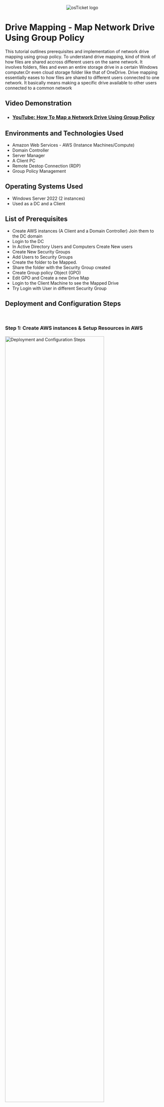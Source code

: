 <p align="center">
<img src="https://user-images.githubusercontent.com/131130119/239724733-a34a4353-4aa7-420f-80b5-d1aa414441d7.png" alt="osTicket logo"/>
</p>

<h1>Drive Mapping - Map Network Drive Using Group Policy</h1>
This tutorial outlines prerequisites and implementation of network drive mapping using group policy. To understand drive mapping, kind of think of how files are shared accross different users on the same network. It involves folders, files and even an entire storage drive in a certain Windows computer.Or even cloud storage folder like that of OneDrive. Drive mapping essentially eases to how files are shared to different users connected to one network. It basically means making a specific drive available to other users connected to a common network
    <br />
 
  <h2>Video Demonstration</h2>

- ### [YouTube: How To Map a Network Drive Using Group Policy](https://youtu.be/0rPyNMxnIKc)

<h2>Environments and Technologies Used</h2>

- Amazon Web Services - AWS (Instance Machines/Compute)
- Domain Controller
- Server Manager
- A Client PC
- Remote Destop Connection (RDP)
- Group Policy Management

<h2>Operating Systems Used </h2>

- Windows Server 2022 (2 instances)
- Used as a DC and a Client

<h2>List of Prerequisites</h2>

- Create AWS instances (A Client and a Domain Controller) Join them to the DC domain
- Login to the DC
- In Active Directory Users and Computers Create New users
- Create New Security Groups
- Add Users to Security Groups
- Create the folder to be Mapped.
- Share the folder with the Security Group created
- Create Group policy Object (GPO)
- Edit GPO and Create a new Drive Map 
- Login to the Client Machine to see the Mapped Drive
- Try Login with User in different Security Group


<h2>Deployment and Configuration Steps</h2>
<br />

<h3>Step 1: Create AWS instances & Setup Resources in AWS</h3>
<p>
<img src="https://user-images.githubusercontent.com/131130119/240813655-64dfacb1-ad19-4943-85cd-dd66789a3854.png" height="80%" width="80%" alt="Deployment and Configuration Steps"/>
</p>


<p>
<img src="https://user-images.githubusercontent.com/131130119/240861808-74a324e5-8e7c-415b-a959-9c9c30a01807.png" height="80%" width="80%" alt="Deployment and Configuration Steps"/>
</p>

<p>
<img src="https://user-images.githubusercontent.com/131130119/240858882-f12da734-3eca-4904-92d5-a88d881c415f.png" height="80%" width="80%" alt="Deployment and Configuration Steps"/>
</p>

- Create the Domain Controller VM
- Create the Client VM (Windows 10) named “Client-1”.
- Ensure that both VMs are already connected. This invovles setting up the network interface, setting active directory domain services And adding clients to Domain.  Go to ### [How to Deploy on-premises Active Directory within Azure Compute](https://github.com/jerryharts2024/configure-ad)

<br />

<h3>Step 2: In Active Directory Users and Computers Create New users</h3>
<p>
<img src="https://user-images.githubusercontent.com/131130119/240815888-9afa5986-00eb-4114-9c3e-183d424e990a.png" height="80%" width="80%" alt="Deployment and Configuration Steps"/>
</p>

- In Active Directory Users and Computers Create New Organisational Unit and add a user to it. 
    - right click on the domain name, go to --> new --> organisational unit 
    - to add user, right click on the unit and go to --> New --> user --> and create new user.
    - For this sake of this demostration we have create an organisational unit called EMPLOYEE and we have added a user called Jane Doe to it. 

<br />

<h3>Step 3: In Active Directory Users and Computers Create Security and Add User Group</h3>
<p>
<img src="https://user-images.githubusercontent.com/131130119/240819396-5aa5b352-2569-4bfd-a810-099c2437e678.png" height="80%" width="80%" alt="Deployment and Configuration Steps"/>
</p>

- In Active Directory Users and Computers Create s Security Group and add the user to the group. 
    - right click on the domain name, go to --> new --> group 
    - to add user, right click on the user and go to --> property,  --> member of and add the user to the securtiy group.
    - this allows the user the rights and  permission to stuffs shared with the security group

<br />



<h3>Step :4  Create the folder to be Mapped Within the Network.</h3>
<p>
<img src="https://user-images.githubusercontent.com/131130119/240822302-fd6385c1-a54d-4f40-b0e8-b188165da340.png" height="80%" width="80%" alt="Deployment and Configuration Steps"/>
</p>

- To Create the folder to be Mapped Within the Network as a Drive. 
    - Go to C dirve and create a folder.
    - for the sake of our demostration, we created a folder named EMPLOYEE DATA

<br />


<h3>Step :5 Share the folder with the Security Group created.</h3>
<p>
<img src="https://user-images.githubusercontent.com/131130119/240826915-09a2668b-0f61-4846-864c-363bac065a81.png" height="80%" width="80%" alt="Deployment and Configuration Steps"/>
</p>

- To Share the folder with the Security Group created. 
    - Go to --> EMPLOYEE DATA --> properties --> sharing
    - add the folder (EMPLOYEE DATA) to the Employee security group.
    - this allows all the users in that group to be able to have access to the Employee data therefore while they are logged in, they should be able to see the drive named EMPLOYEE DATA and be able to read and write in the drive

<br />


<h3>Step :6 Create Group policy Object (GPO).</h3>
<p>
<img src="https://user-images.githubusercontent.com/131130119/240831639-f9b4d460-e67b-4cc2-bbfe-04172e9622cd.png" height="80%" width="80%" alt="Deployment and Configuration Steps"/>
</p>

- Create Group policy Object (GPO). 
    - go to --> active directory dashboard --> group policy management --> and create a GPO called EMPLOYEE GPO
<br />

<h3>Step :7  Edit GPO and Create a new Drive Map.</h3>
<p>
<img src="https://user-images.githubusercontent.com/131130119/240835346-22f18c5a-8ac4-4deb-b808-04960adbaabe.png" height="80%" width="80%" alt="Deployment and Configuration Steps"/>
</p>

- Edit GPO and Create a new Drive Map. 
- After creating the GPO, its time to map the Drive
    - go to GPO --> edit --> preferences --> window setting --> drive map (right click) --> New --> mapped drive
    - add EMPLOYEE DATA folder location  (this is the network path for the folder can be obtained in the property / sharing)
    - assign drive letter and make the drive visible by checking on show this drive.
    
<br />


<h3>Step :7 Login to the Client Machine to see the Mapped Drive.</h3>
<p>
<img src="https://user-images.githubusercontent.com/131130119/240857572-7c451cc1-d59a-4b96-bce6-369b13001689.png" height="80%" width="80%" alt="Deployment and Configuration Steps"/>
</p>

- Login to the Client Machine to see the Mapped Drive. 
- At this pooint, the network drive has been mapped. And we need to login to the client computer to see if it was successful.
- to do this, let's login to the client machine using Jane Doe. Remember Jane Doe is the only domain User who is also member of our employee security group
- Go to PC to see if the drive has been mapped.
<br />
